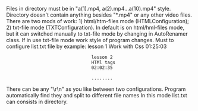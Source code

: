 Files in directory must be in "a(1).mp4, a(2).mp4...a(10).mp4" style.
Directory doesn't contain anything besides "*.mp4" or any other video files.
There are two mods of work:
    1) html/htm-files mode (HTMLConfiguration);
    2) txt-file mode (TXTConfiguration).
In default is on html/hml-files mode, but it can switched manually to txt-file mode by changing in AutoRenamer class.
If in use txt-file mode work style of program changes. Must to configure list.txt file by example:
                                    lesson 1
                                    Work with Css
                                    01:25:03
                                    
                                    lesson 2
                                    HTMl tags
                                    02:02:35
                                    
                                    ........
There can be any "\r\n" as you like between two configurations. Program automatically find they and split to different file names
In this mode list.txt can consists in directory.
